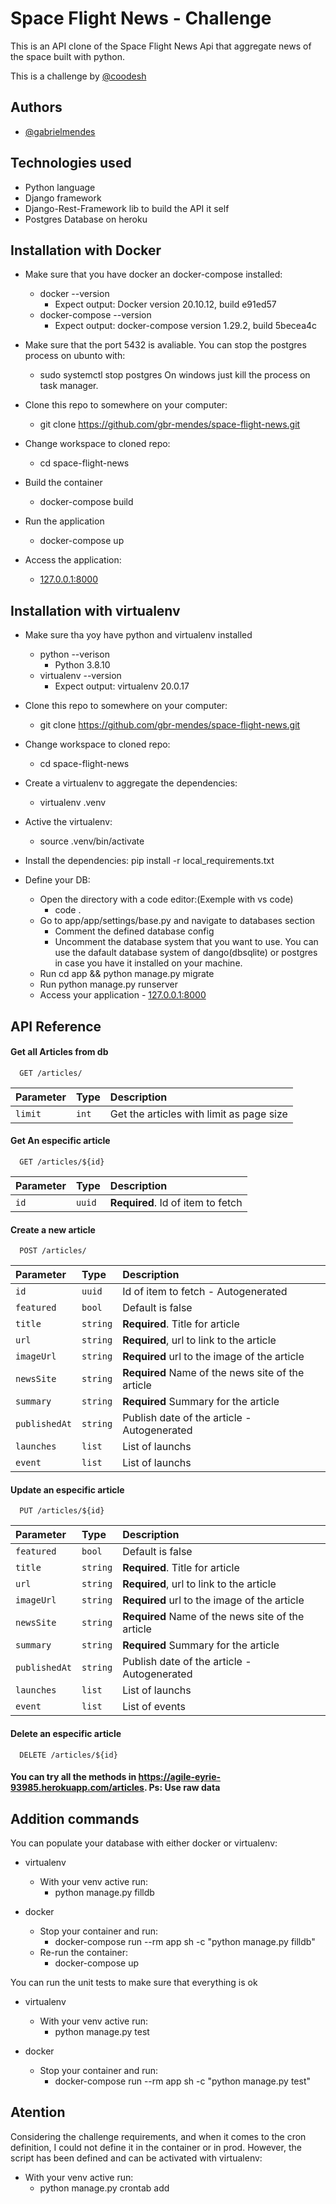 
# Space Flight News - Challenge
This is an API clone of the Space Flight News Api that aggregate news of the space built with python.

This is a challenge by [@coodesh](https://coodesh.com/)


## Authors

- [@gabrielmendes](https://www.github.com/gbr-mendes)

## Technologies used

- Python language
- Django framework
- Django-Rest-Framework lib to build the API it self
- Postgres Database on heroku


## Installation with Docker
- Make sure that you have docker an docker-compose installed:
    - docker --version
        - Expect output: Docker version 20.10.12, build e91ed57
    - docker-compose --version
        - Expect output: docker-compose version 1.29.2, build 5becea4c

- Make sure that the port 5432 is avaliable. You can stop the postgres process on ubunto with:
    - sudo systemctl stop postgres
    On windows just kill the process on task manager.

- Clone this repo to somewhere on your computer:
    - git clone https://github.com/gbr-mendes/space-flight-news.git

- Change workspace to cloned repo:
    - cd space-flight-news

- Build the container
    - docker-compose build

- Run the application
    - docker-compose up

- Access the application:
    - [127.0.0.1:8000](http://127.0.0.1:8000)

## Installation with virtualenv
- Make sure tha yoy have python and virtualenv installed
    - python --verison
        - Python 3.8.10
    - virtualenv --version
        - Expect output: virtualenv 20.0.17

- Clone this repo to somewhere on your computer:
    - git clone https://github.com/gbr-mendes/space-flight-news.git

- Change workspace to cloned repo:
    - cd space-flight-news

- Create a virtualenv to aggregate the dependencies:
    - virtualenv .venv

- Active the virtualenv:
    - source .venv/bin/activate

- Install the dependencies:
    pip install -r local_requirements.txt

- Define your DB:
    - Open the directory with a code editor:(Exemple with vs code)
        - code .
    - Go to app/app/settings/base.py and navigate to databases section
        - Comment the defined database config
        - Uncomment the database system that you want to use. You can use the dafault database system of dango(dbsqlite) or postgres in case you have it installed on your machine.
    - Run cd app && python manage.py migrate
    - Run python manage.py runserver
    - Access your application - [127.0.0.1:8000](http://127.0.0.1:8000)


## API Reference

#### Get all Articles from db

```http
  GET /articles/
```

| Parameter | Type     | Description                |
| :-------- | :------- | :------------------------- |
| `limit` | `int` | Get the articles with limit as page size|

#### Get An especific article


```http
  GET /articles/${id}
```

| Parameter | Type     | Description                       |
| :-------- | :------- | :-------------------------------- |
| `id`      | `uuid` | **Required**. Id of item to fetch |


#### Create a new article
```http
  POST /articles/
```

| Parameter | Type     | Description                       |
| :-------- | :------- | :-------------------------------- |
| `id`      | `uuid` | Id of item to fetch - Autogenerated |
| `featured`      | `bool` | Default is false |
| `title`      | `string` | **Required**. Title for article |
| `url`      | `string` | **Required**, url to link to the article |
| `imageUrl`      | `string` | **Required** url to the image of the article |
| `newsSite`      | `string` | **Required** Name of the news site of the article |
| `summary`      | `string` | **Required** Summary for the article |
| `publishedAt`      | `string` | Publish date of the article - Autogenerated|
| `launches`      | `list` | List of launchs |
| `event`      | `list` | List of launchs |


#### Update an especific article
```http
  PUT /articles/${id}
```

| Parameter | Type     | Description                       |
| :-------- | :------- | :-------------------------------- |
| `featured`      | `bool` | Default is false |
| `title`      | `string` | **Required**. Title for article |
| `url`      | `string` | **Required**, url to link to the article |
| `imageUrl`      | `string` | **Required** url to the image of the article |
| `newsSite`      | `string` | **Required** Name of the news site of the article |
| `summary`      | `string` | **Required** Summary for the article |
| `publishedAt`      | `string` | Publish date of the article - Autogenerated|
| `launches`      | `list` | List of launchs |
| `event`      | `list` | List of events |


#### Delete an especific article
```http
  DELETE /articles/${id}
```

#### You can try all the methods in https://agile-eyrie-93985.herokuapp.com/articles. Ps: Use raw data

## Addition commands

You can populate your database with either docker or virtualenv:

- virtualenv
    - With your venv active run:
        - python manage.py filldb

- docker
    - Stop your container and run:
        - docker-compose run --rm app sh -c "python manage.py filldb"
    - Re-run the container:
        - docker-compose up

You can run the unit tests to make sure that everything is ok
- virtualenv
    - With your venv active run:
        - python manage.py test

- docker
    - Stop your container and run:
        - docker-compose run --rm app sh -c "python manage.py test"

## Atention

Considering the challenge requirements, and when it comes to the cron definition, I could not define it in the container or in prod. However, the script has been defined and can be activated with virtualenv:

- With your venv active run:
    - python manage.py crontab add

